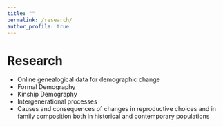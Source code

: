 ```yaml
---
title: ""
permalink: /research/
author_profile: true
---
```

Research
=====

+ Online genealogical data for demographic change
+ Formal Demography
+ Kinship Demography
+ Intergenerational processes
+ Causes and consequences of changes in reproductive choices and in family composition both in historical and contemporary populations

